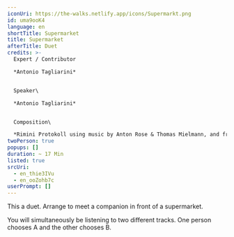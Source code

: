 ```yaml
---
iconUri: https://the-walks.netlify.app/icons/Supermarkt.png
id: uma9ooK4
language: en
shortTitle: Supermarket
title: Supermarket
afterTitle: Duet
credits: >-
  Expert / Contributor

  *Antonio Tagliarini*


  Speaker\

  *Antonio Tagliarini*


  Composition\

  *Rimini Protokoll using music by Anton Rose & Thomas Mielmann, and from the film "Four Rebounds to Death" by Laurids Köhne & Tibor Köhne, composed by Linus Rogsch, produced by Laurids Köhne & Tibor Köhne*
twoPerson: true
popups: []
duration: ~ 17 Min
listed: true
srcUri:
  - en_thie3IVu
  - en_ooZohb7c
userPrompt: []
---
```

This a duet. Arrange to meet a companion in front of a supermarket. 

You will simultaneously be listening to two different tracks. One person chooses A and the other chooses B.